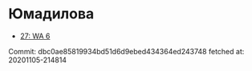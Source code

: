 # Юмадилова
- [27: WA 6](27.md)

Commit: dbc0ae85819934bd51d6d9ebed434364ed243748
 fetched at: 20201105-214814
